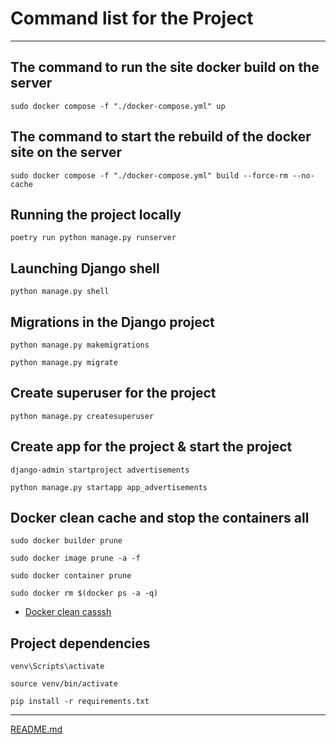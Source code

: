 # Command list for the Project

___

## The command to run the site docker build on the server
```commandline
sudo docker compose -f "./docker-compose.yml" up
```


## The command to start the rebuild of the docker site on the server
```commandline
sudo docker compose -f "./docker-compose.yml" build --force-rm --no-cache
```

## Running the project locally
```commandline
poetry run python manage.py runserver
```

## Launching Django shell
```commandline
python manage.py shell
```

## Migrations in the Django project
```commandline
python manage.py makemigrations
```
```commandline
python manage.py migrate
```

## Create superuser for the project
```commandline
python manage.py createsuperuser
```

## Create app for the project & start the project
```commandline
django-admin startproject advertisements
```
```commandline
python manage.py startapp app_advertisements
```

## Docker clean cache and stop the containers all
```commandline
sudo docker builder prune
```
```commandline
sudo docker image prune -a -f
```
```commandline
sudo docker container prune
```
```commandline
sudo docker rm $(docker ps -a -q)
```

* [Docker clean casssh](https://dev.to/ajeetraina/how-to-clear-docker-cache-2nnp)

## Project dependencies
```commandline
venv\Scripts\activate
```
```commandline
source venv/bin/activate
```
```commandline
pip install -r requirements.txt
```
___

[README.md](..%2FREADME.md)